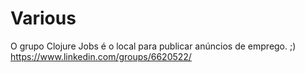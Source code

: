 # Various

O grupo Clojure Jobs é o local para publicar anúncios de emprego. ;)
https://www.linkedin.com/groups/6620522/
